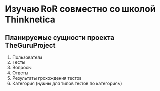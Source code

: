 # Изучаю RoR совместно со школой Thinknetica

## Планируемые сущности проекта TheGuruProject


1. Пользователи
2. Тесты 
3. Вопросы 
4. Ответы 
5. Результаты прохождения тестов
6. Категория (нужны для типов тестов по категориям)
